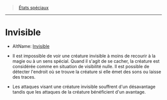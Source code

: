﻿---
!GenericItem
Name: Invisible
AltName: '[Invisible](srd_conditions_invisible.md)'
Id: conditions_hd.md#invisible
ParentLink: conditions_hd.md#États-spéciaux
ParentName: États spéciaux
NameLevel: 1
Attributes: {}
AttributesDictionary: >+
  {}

---
> [États spéciaux](hd_conditions.md)

---

# Invisible

- AltName: [Invisible](srd_conditions_invisible.md)

* Il est impossible de voir une créature invisible à moins de recourir à la magie ou à un sens spécial. Quand il s'agit de se cacher, la créature est considérée comme en situation de visibilité nulle. Il est possible de détecter l'endroit où se trouve la créature si elle émet des sons ou laisse des traces.

* Les attaques visant une créature invisible souffrent d'un désavantage tandis que les attaques de la créature bénéficient d'un avantage.

